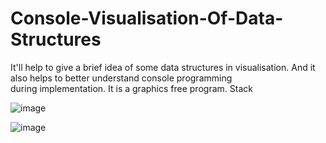 # Console-Visualisation-Of-Data-Structures
It'll help to give a brief idea of some data structures in visualisation. And it also helps to better understand console programming during implementation. It is a graphics free program.
Stack

![image](https://user-images.githubusercontent.com/61196311/185804720-60ee39c6-adca-437d-a352-ac3ccc80991a.png)

![image](https://user-images.githubusercontent.com/61196311/185804034-fffc06b8-9860-447f-9c48-485e05b0a198.png)

````````````````````````````````````````````````````````````````````````````````````````````````````````````````

